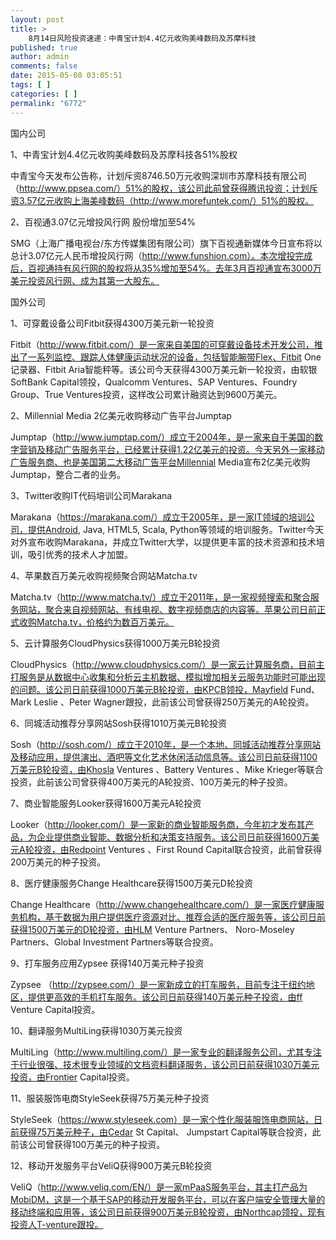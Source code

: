 ```yaml
---
layout: post
title: >
    8月14日风险投资速递：中青宝计划4.4亿元收购美峰数码及苏摩科技
published: true
author: admin
comments: false
date: 2015-05-08 03:05:51
tags: [ ]
categories: [ ]
permalink: "6772"
---
```



国内公司

1、中青宝计划4.4亿元收购美峰数码及苏摩科技各51%股权

中青宝今天发布公告称，计划斥资8746.50万元收购深圳市苏摩科技有限公司（http://www.ppsea.com/）51%的股权，该公司此前曾获得腾讯投资；计划斥资3.57亿元收购上海美峰数码（http://www.morefuntek.com/）51%的股权。

2、百视通3.07亿元增投风行网 股份增加至54%

SMG（上海广播电视台/东方传媒集团有限公司）旗下百视通新媒体今日宣布将以总计3.07亿元人民币增投风行网（http://www.funshion.com）。本次增投完成后，百视通持有风行网的股权将从35%增加至54%。去年3月百视通宣布3000万美元投资风行网、成为其第一大股东。

国外公司

1、可穿戴设备公司Fitbit获得4300万美元新一轮投资

Fitbit（http://www.fitbit.com/）是一家来自美国的可穿戴设备技术开发公司，推出了一系列监控、跟踪人体健康运动状况的设备，包括智能腕带Flex、Fitbit One记录器、Fitbit Aria智能秤等。该公司今天获得4300万美元新一轮投资，由软银SoftBank Capital领投，Qualcomm Ventures、SAP Ventures、Foundry Group、True Ventures投资，这样改公司累计融资达到9600万美元。

2、Millennial Media 2亿美元收购移动广告平台Jumptap

Jumptap（http://www.jumptap.com/）成立于2004年，是一家来自于美国的数字营销及移动广告服务平台，已经累计获得1.22亿美元的投资。今天另外一家移动广告服务商、也是美国第二大移动广告平台Millennial Media宣布2亿美元收购Jumptap，整合二者的业务。

3、Twitter收购IT代码培训公司Marakana

Marakana（https://marakana.com/）成立于2005年，是一家IT领域的培训公司，提供Android, Java, HTML5, Scala, Python等领域的培训服务。Twitter今天对外宣布收购Marakana，并成立Twitter大学，以提供更丰富的技术资源和技术培训，吸引优秀的技术人才加盟。

4、苹果数百万美元收购视频聚合网站Matcha.tv

Matcha.tv（http://www.matcha.tv/）成立于2011年，是一家视频搜索和聚合服务网站，聚合来自视频网站、有线电视、数字视频商店的内容等。苹果公司日前正式收购Matcha.tv，价格约为数百万美元。

5、云计算服务CloudPhysics获得1000万美元B轮投资

CloudPhysics（http://www.cloudphysics.com/）是一家云计算服务商，目前主打服务是从数据中心收集和分析云主机数据、模拟增加相关云服务功能时可能出现的问题。该公司日前获得1000万美元B轮投资，由KPCB领投，Mayfield Fund、 Mark Leslie 、Peter Wagner跟投，此前该公司曾获得250万美元的A轮投资。

6、同城活动推荐分享网站Sosh获得1010万美元B轮投资

Sosh（http://sosh.com/）成立于2010年，是一个本地、同城活动推荐分享网站及移动应用，提供演出、酒吧等文化艺术休闲活动信息等。该公司日前获得1100万美元B轮投资，由Khosla Ventures 、Battery Ventures 、Mike Krieger等联合投资，此前该公司曾获得400万美元的A轮投资、100万美元的种子投资。

7、商业智能服务Looker获得1600万美元A轮投资

Looker（http://looker.com/）是一家新的商业智能服务商，今年初才发布其产品，为企业提供商业智能、数据分析和决策支持服务。该公司日前获得1600万美元A轮投资，由Redpoint Ventures 、First Round Capital联合投资，此前曾获得200万美元的种子投资。

8、医疗健康服务Change Healthcare获得1500万美元D轮投资

Change Healthcare（http://www.changehealthcare.com/）是一家医疗健康服务机构，基于数据为用户提供医疗资源对比、推荐合适的医疗服务等，该公司日前获得1500万美元的D轮投资，由HLM Venture Partners、 Noro-Moseley Partners、Global Investment Partners等联合投资。

9、打车服务应用Zypsee 获得140万美元种子投资

Zypsee （http://zypsee.com/）是一家新成立的打车服务，目前专注于纽约地区，提供更高效的手机打车服务。该公司日前获得140万美元种子投资，由ff Venture Capital投资。

10、翻译服务MultiLing获得1030万美元投资

MultiLing（http://www.multiling.com/）是一家专业的翻译服务公司，尤其专注于行业很强、技术很专业领域的文档资料翻译服务，该公司日前获得1030万美元投资，由Frontier Capital投资。

11、服装服饰电商StyleSeek获得75万美元种子投资

StyleSeek（https://www.styleseek.com）是一家个性化服装服饰电商网站，日前获得75万美元种子，由Cedar St Capital、 Jumpstart Capital等联合投资，此前该公司曾获得100万美元的种子投资。

12、移动开发服务平台VeliQ获得900万美元B轮投资

VeliQ（http://www.veliq.com/EN/）是一家mPaaS服务平台，其主打产品为MobiDM，这是一个基于SAP的移动开发服务平台，可以在客户端安全管理大量的移动终端和应用等，该公司日前获得900万美元B轮投资，由Northcap领投，现有投资人T-venture跟投。